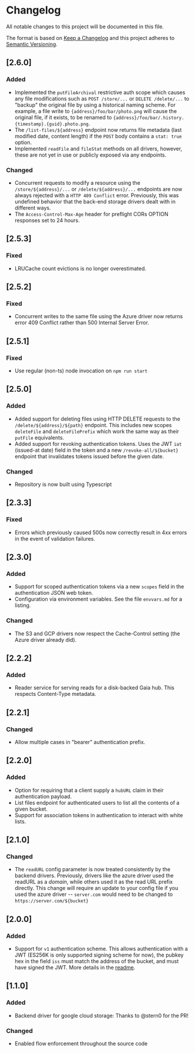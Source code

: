 # Changelog
All notable changes to this project will be documented in this file.

The format is based on [Keep a Changelog](https://keepachangelog.com/en/1.0.0/)
and this project adheres to [Semantic Versioning](https://semver.org/spec/v2.0.0.html).

## [2.6.0]
### Added
- Implemented the `putFileArchival` restrictive auth scope which causes any 
  file modifications such as `POST /store/...` or `DELETE /delete/...` to 
  "backup" the original file by using a historical naming scheme. For example, 
  a file write to `{address}/foo/bar/photo.png` will cause the original
  file, if it exists, to be renamed to 
  `{address}/foo/bar/.history.{timestamp}.{guid}.photo.png`. 
- The `/list-files/${address}` endpoint now returns file metadata 
  (last modified date, content length) if the `POST` body contains 
  a `stat: true` option. 
- Implemented `readFile` and `fileStat` methods on all drivers, however, 
  these are not yet in use or publicly exposed via any endpoints. 
### Changed
- Concurrent requests to modify a resource using the `/store/${address}/...`
  or `/delete/${address}/...` endpoints are now always rejected with a 
  `HTTP 409 Conflict` error. Previously, this was undefined behavior
  that the back-end storage drivers dealt with in different ways. 
- The `Access-Control-Max-Age` header for preflight CORs OPTION responses
  set to 24 hours. 


## [2.5.3]
### Fixed
- LRUCache count evictions is no longer overestimated. 

## [2.5.2]
### Fixed
- Concurrent writes to the same file using the Azure driver now returns
  error 409 Conflict rather than 500 Internal Server Error. 

## [2.5.1]
### Fixed
- Use regular (non-ts) node invocation on `npm run start`

## [2.5.0]
### Added
- Added support for deleting files using HTTP DELETE requests to the
  `/delete/${address}/${path}` endpoint. This includes new scopes 
  `deleteFile` and `deleteFilePrefix` which work the same way as their 
  `putFile` equivalents. 
- Added support for revoking authentication tokens. Uses the JWT `iat`
  (issued-at date) field in the token and a new `/revoke-all/${bucket}` 
  endpoint that invalidates tokens issued before the given date. 
### Changed
- Repository is now built using Typescript

## [2.3.3]
### Fixed
- Errors which previously caused 500s now correctly result in 4xx errors
  in the event of validation failures.

## [2.3.0]
### Added
- Support for scoped authentication tokens via a new `scopes` field in
  the authentication JSON web token.
- Configuration via environment variables. See the file `envvars.md` for
  a listing.
### Changed
- The S3 and GCP drivers now respect the Cache-Control setting (the Azure
  driver already did).

## [2.2.2]
### Added
- Reader service for serving reads for a disk-backed Gaia hub. This
  respects Content-Type metadata.

## [2.2.1]
### Changed
- Allow multiple cases in "bearer" authentication prefix.

## [2.2.0]
### Added
- Option for requiring that a client supply a `hubURL` claim in their
  authentication payload.
- List files endpoint for authenticated users to list all the contents
  of a given bucket.
- Support for association tokens in authentication to interact with white
  lists.

## [2.1.0]
### Changed
- The `readURL` config parameter is now treated consistently by the
  backend drivers. Previously, drivers like the azure driver used
  the readURL as a _domain_, while others used it as the read URL
  prefix directly. This change will require an update to your config
  file if you used the azure driver -- `server.com` would need to be
  changed to `https://server.com/${bucket}`

## [2.0.0]
### Added
- Support for `v1` authentication scheme. This allows authentication
  with a JWT (ES256K is only supported signing scheme for now), the
  pubkey hex in the field `iss` must match the address of the bucket,
  and must have signed the JWT. More details in
  the [readme](../README.md#v1-authentication-scheme).

## [1.1.0]
### Added
- Backend driver for google cloud storage: Thanks to @stern0 for the PR!

### Changed
- Enabled flow enforcement throughout the source code
